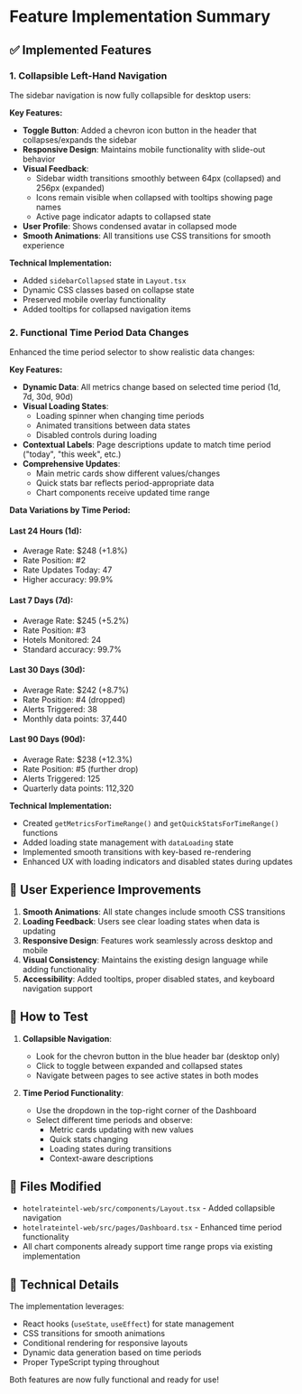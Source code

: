 # Feature Implementation Summary

## ✅ Implemented Features

### 1. Collapsible Left-Hand Navigation

The sidebar navigation is now fully collapsible for desktop users:

**Key Features:**
- **Toggle Button**: Added a chevron icon button in the header that collapses/expands the sidebar
- **Responsive Design**: Maintains mobile functionality with slide-out behavior
- **Visual Feedback**: 
  - Sidebar width transitions smoothly between 64px (collapsed) and 256px (expanded)
  - Icons remain visible when collapsed with tooltips showing page names
  - Active page indicator adapts to collapsed state
- **User Profile**: Shows condensed avatar in collapsed mode
- **Smooth Animations**: All transitions use CSS transitions for smooth experience

**Technical Implementation:**
- Added `sidebarCollapsed` state in `Layout.tsx`
- Dynamic CSS classes based on collapse state
- Preserved mobile overlay functionality
- Added tooltips for collapsed navigation items

### 2. Functional Time Period Data Changes

Enhanced the time period selector to show realistic data changes:

**Key Features:**
- **Dynamic Data**: All metrics change based on selected time period (1d, 7d, 30d, 90d)
- **Visual Loading States**: 
  - Loading spinner when changing time periods
  - Animated transitions between data states
  - Disabled controls during loading
- **Contextual Labels**: Page descriptions update to match time period ("today", "this week", etc.)
- **Comprehensive Updates**: 
  - Main metric cards show different values/changes
  - Quick stats bar reflects period-appropriate data
  - Chart components receive updated time range

**Data Variations by Time Period:**

#### Last 24 Hours (1d):
- Average Rate: $248 (+1.8%)
- Rate Position: #2
- Rate Updates Today: 47
- Higher accuracy: 99.9%

#### Last 7 Days (7d):
- Average Rate: $245 (+5.2%)
- Rate Position: #3
- Hotels Monitored: 24
- Standard accuracy: 99.7%

#### Last 30 Days (30d):
- Average Rate: $242 (+8.7%)
- Rate Position: #4 (dropped)
- Alerts Triggered: 38
- Monthly data points: 37,440

#### Last 90 Days (90d):
- Average Rate: $238 (+12.3%)
- Rate Position: #5 (further drop)
- Alerts Triggered: 125
- Quarterly data points: 112,320

**Technical Implementation:**
- Created `getMetricsForTimeRange()` and `getQuickStatsForTimeRange()` functions
- Added loading state management with `dataLoading` state
- Implemented smooth transitions with key-based re-rendering
- Enhanced UX with loading indicators and disabled states during updates

## 🎨 User Experience Improvements

1. **Smooth Animations**: All state changes include smooth CSS transitions
2. **Loading Feedback**: Users see clear loading states when data is updating
3. **Responsive Design**: Features work seamlessly across desktop and mobile
4. **Visual Consistency**: Maintains the existing design language while adding functionality
5. **Accessibility**: Added tooltips, proper disabled states, and keyboard navigation support

## 🚀 How to Test

1. **Collapsible Navigation**:
   - Look for the chevron button in the blue header bar (desktop only)
   - Click to toggle between expanded and collapsed states
   - Navigate between pages to see active states in both modes

2. **Time Period Functionality**:
   - Use the dropdown in the top-right corner of the Dashboard
   - Select different time periods and observe:
     - Metric cards updating with new values
     - Quick stats changing
     - Loading states during transitions
     - Context-aware descriptions

## 📁 Files Modified

- `hotelrateintel-web/src/components/Layout.tsx` - Added collapsible navigation
- `hotelrateintel-web/src/pages/Dashboard.tsx` - Enhanced time period functionality
- All chart components already support time range props via existing implementation

## 🔧 Technical Details

The implementation leverages:
- React hooks (`useState`, `useEffect`) for state management
- CSS transitions for smooth animations
- Conditional rendering for responsive layouts
- Dynamic data generation based on time periods
- Proper TypeScript typing throughout

Both features are now fully functional and ready for use! 